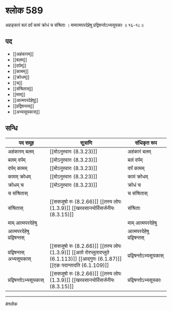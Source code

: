 # श्लोक 589

अहङ्कारं बलं दर्पं कामं क्रोधं च संश्रिताः ।
मामात्मपरदेहेषु प्रद्विषन्तोऽभ्यसूयकाः ॥ १६-१८॥


## पद 

- [[अहंकारम्]]
- [[बलम्]]
- [[दर्पम्]]
- [[कामम्]]
- [[क्रोधम्]]
- [[च]]
- [[संश्रितास्]]
- [[माम्]]
- [[आत्मपरदेहेषु]]
- [[प्रद्विषन्तस्]]
- [[अभ्यसूयकास्]]

## सन्धि

| पद समूह | सूत्राणि | संधिकृत रूप |
| ----- | ----- | ----- |
| अहंकारम् बलम् |  [[मोऽनुस्वारः (8.3.23)]] | अहंकारं बलम् |
| बलम् दर्पम् |  [[मोऽनुस्वारः (8.3.23)]] | बलं दर्पम् |
| दर्पम् कामम् |  [[मोऽनुस्वारः (8.3.23)]] | दर्पं कामम् |
| कामम् क्रोधम् |  [[मोऽनुस्वारः (8.3.23)]] | कामं क्रोधम् |
| क्रोधम् च |  [[मोऽनुस्वारः (8.3.23)]] | क्रोधं च |
| च संश्रितास् |  | च संश्रितास् |
| संश्रितास् |  [[ससजुषो रुः (8.2.66)]] [[तस्य लोपः (1.3.9)]] [[खरवसानयोर्विसर्जनीयः (8.3.15)]] | संश्रिताः |
| माम् आत्मपरदेहेषु |  | माम् आत्मपरदेहेषु |
| आत्मपरदेहेषु प्रद्विषन्तस् |  | आत्मपरदेहेषु प्रद्विषन्तस् |
| प्रद्विषन्तस् अभ्यसूयकास् |  [[ससजुषो रुः (8.2.66)]] [[तस्य लोपः (1.3.9)]] [[अतो रोरप्लुतादप्लुते (6.1.113)]] [[आद्गुणः (6.1.87)]] [[एङः पदान्तादति (6.1.109)]] | प्रद्विषन्तोऽभ्यसूयकास् |
| प्रद्विषन्तोऽभ्यसूयकास् |  [[ससजुषो रुः (8.2.66)]] [[तस्य लोपः (1.3.9)]] [[खरवसानयोर्विसर्जनीयः (8.3.15)]] | प्रद्विषन्तोऽभ्यसूयकाः |


---

#श्लोक